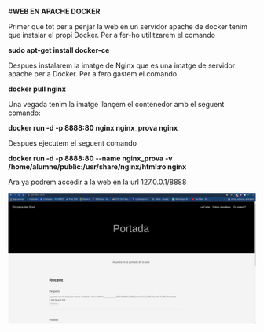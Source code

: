 #**WEB EN APACHE DOCKER**

Primer que tot per a penjar la web en un servidor apache de docker tenim que instalar el propi Docker. Per a fer-ho utilitzarem el comando

**sudo apt-get install docker-ce**

Despues instalarem la imatge de Nginx que es una imatge de servidor apache per a Docker. Per a fero gastem el comando

**docker pull nginx**

Una vegada tenim la imatge llançem el contenedor amb el seguent comando:

**docker run -d -p 8888:80 nginx nginx\_prova nginx**

Despues ejecutem el seguent comando

**docker run -d -p 8888:80 --name nginx\_prova -v /home/alumne/public:/usr/share/nginx/html:ro nginx**

Ara ya podrem accedir a la web en la url 127.0.0.1/8888

![](/imagenes/6.jpg)